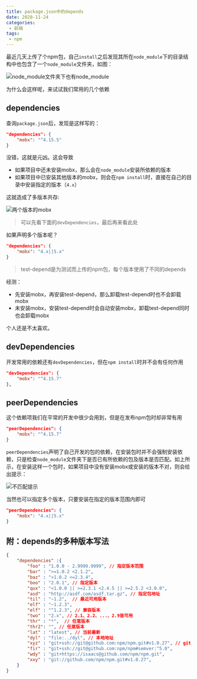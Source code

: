 ```yaml
---
title: package.json中的depends
date: 2020-11-24
categories:
 - 前端
tags:
 - npm
---
```


最近几天上传了个npm包，自己`install`之后发现其所在`node_module`下的目录结构中也包含了一个`node_module`文件夹，如图：

![node_module文件夹下也有node_module](/images/packageJsonDepends/1.png)

为什么会这样呢，来试试我们常用的几个依赖

## dependencies

查询`package.json`后，发现是这样写的：

```json
"dependencies": {
    "mobx": "^4.15.5"
}
```

没错，这就是元凶。这会导致
- 如果项目中还未安装mobx，那么会在`node_module`安装所依赖的版本
- 如果项目中已安装其他版本的mobx，则会在`npm install`时，直接在自己的目录中安装指定的版本（`4.x`）

这就造成了多版本共存:

![两个版本的mobx](/images/packageJsonDepends/4.png)

> 可以先看下面的`devDependencies`，最后再来看此处

如果声明多个版本呢？

```json
"dependencies": {
    "mobx": "4.x||5.x"
}
```

> test-depend是为测试而上传的npm包，每个版本使用了不同的depends

经测：

- 先安装mobx，再安装test-depend，那么卸载test-depend时也不会卸载mobx
- 未安装mobx，安装test-depend时会自动安装mobx，卸载test-depend同时也会卸载mobx

个人还是不太喜欢。

## devDependencies

开发常用的依赖还有`devDependencies`，但在`npm install`时并不会有任何作用

```json
"devDependencies": {
    "mobx": "^4.15.7"
},
```

## peerDependencies

这个依赖项我们在平常的开发中很少会用到，但是在发布npm包时却非常有用

```json
"peerDependencies": {
    "mobx": "^4.15.7"
}
```

`peerDependencies`声明了自己开发的包的依赖，在安装包时并不会强制安装依赖，只是检查`node_module`文件夹下是否已有所依赖的包及版本是否匹配。如上所示，在安装这样一个包时，如果项目中没有安装mobx或安装的版本不对，则会给出提示：

![不匹配提示](/images/packageJsonDepends/3.png)

当然也可以指定多个版本，只要安装在指定的版本范围内即可

```json
"peerDependencies": {
    "mobx": "4.x||5.x"
}
```

## 附：depends的多种版本写法

```json
{
    "dependencies" :{ 
        "foo" : "1.0.0 - 2.9999.9999", // 指定版本范围
        "bar" : ">=1.0.2 <2.1.2", 
        "baz" : ">1.0.2 <=2.3.4", 
        "boo" : "2.0.1", // 指定版本
        "qux" : "<1.0.0 || >=2.3.1 <2.4.5 || >=2.5.2 <3.0.0", 
        "asd" : "http://asdf.com/asdf.tar.gz", // 指定包地址
        "til" : "~1.2",  // 最近可用版本
        "elf" : "~1.2.3", 
        "elf" : "^1.2.3", // 兼容版本
        "two" : "2.x", // 2.1、2.2、...、2.9皆可用
        "thr" : "*",  // 任意版本
        "thr2": "", // 任意版本
        "lat" : "latest", // 当前最新
        "dyl" : "file:../dyl", // 本地地址
        "xyz" : "git+ssh://git@github.com:npm/npm.git#v1.0.27", // git 地址
        "fir" : "git+ssh://git@github.com:npm/npm#semver:^5.0",
        "wdy" : "git+https://isaacs@github.com/npm/npm.git",
        "xxy" : "git://github.com/npm/npm.git#v1.0.27",
    }
}
```
